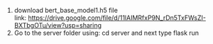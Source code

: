 1. download bert_base_model1.h5 file  
link: https://drive.google.com/file/d/11lAIMRfxP9N_rDn5TxFWsZI-BXTbgOTu/view?usp=sharing
2. Go to the server folder using: cd server and next type flask run
